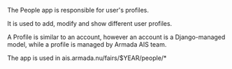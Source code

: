 The People app is responsible for user's profiles.

It is used to add, modify and show different user profiles.

A Profile is similar to an account, however an account is a Django-managed model, while a profile is managed by Armada AIS team. 

The app is used in ais.armada.nu/fairs/$YEAR/people/*
